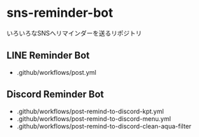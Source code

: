 # sns-reminder-bot

いろいろなSNSへリマインダーを送るリポジトリ

## LINE Reminder Bot

- .github/workflows/post.yml

## Discord Reminder Bot

- .github/workflows/post-remind-to-discord-kpt.yml
- .github/workflows/post-remind-to-discord-menu.yml
- .github/workflows/post-remind-to-discord-clean-aqua-filter
